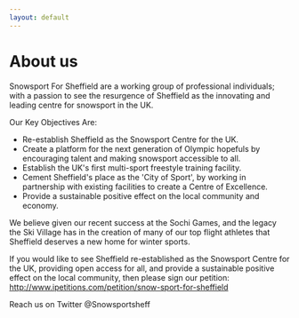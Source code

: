 ```yaml
---
layout: default
---
```


# About us

Snowsport For Sheffield are a working group of professional individuals; with a passion to see the resurgence of Sheffield as the innovating and leading centre for snowsport in the UK.
 
Our Key Objectives Are:

* Re-establish Sheffield as the Snowsport Centre for the UK.
* Create a platform for the next generation of Olympic hopefuls by encouraging talent and making snowsport accessible to all.
* Establish the UK's first multi-sport freestyle training facility.
* Cement Sheffield's place as the 'City of Sport', by working in partnership with existing facilities to create a Centre of Excellence.
* Provide a sustainable positive effect on the local community and economy.

We believe given our recent success at the Sochi Games, and the legacy the Ski Village has in the creation of many of our top flight athletes that Sheffield deserves a new home for winter sports.

If you would like to see Sheffield re-established as the Snowsport Centre for the UK, providing open access for all, and provide a sustainable positive effect on the local community, then please sign our petition:
http://www.ipetitions.com/petition/snow-sport-for-sheffield
 
Reach us on Twitter @Snowsportsheff